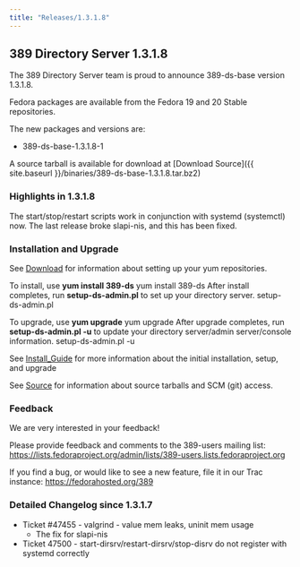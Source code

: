 ```yaml
---
title: "Releases/1.3.1.8"
---
```

389 Directory Server 1.3.1.8
----------------------------

The 389 Directory Server team is proud to announce 389-ds-base version 1.3.1.8.

Fedora packages are available from the Fedora 19 and 20 Stable repositories.

The new packages and versions are:

-   389-ds-base-1.3.1.8-1

A source tarball is available for download at [Download Source]({{ site.baseurl }}/binaries/389-ds-base-1.3.1.8.tar.bz2)

### Highlights in 1.3.1.8

The start/stop/restart scripts work in conjunction with systemd (systemctl) now. The last release broke slapi-nis, and this has been fixed.

### Installation and Upgrade

See [Download](../download.html) for information about setting up your yum repositories.

To install, use **yum install 389-ds** yum install 389-ds After install completes, run **setup-ds-admin.pl** to set up your directory server. setup-ds-admin.pl

To upgrade, use **yum upgrade** yum upgrade After upgrade completes, run **setup-ds-admin.pl -u** to update your directory server/admin server/console information. setup-ds-admin.pl -u

See [Install\_Guide](../legacy/install-guide.html) for more information about the initial installation, setup, and upgrade

See [Source](../development/source.html) for information about source tarballs and SCM (git) access.

### Feedback

We are very interested in your feedback!

Please provide feedback and comments to the 389-users mailing list: <https://lists.fedoraproject.org/admin/lists/389-users.lists.fedoraproject.org>

If you find a bug, or would like to see a new feature, file it in our Trac instance: <https://fedorahosted.org/389>

### Detailed Changelog since 1.3.1.7

-   Ticket \#47455 - valgrind - value mem leaks, uninit mem usage
    -   The fix for slapi-nis
-   Ticket 47500 - start-dirsrv/restart-dirsrv/stop-disrv do not register with systemd correctly

